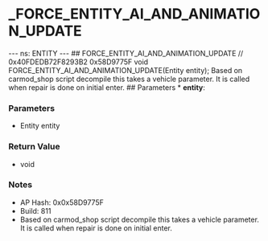 # _FORCE_ENTITY_AI_AND_ANIMATION_UPDATE

--- ns: ENTITY --- ## FORCE_ENTITY_AI_AND_ANIMATION_UPDATE  // 0x40FDEDB72F8293B2 0x58D9775F void FORCE_ENTITY_AI_AND_ANIMATION_UPDATE(Entity entity);  Based on carmod_shop script decompile this takes a vehicle parameter. It is called when repair is done on initial enter.  ## Parameters * **entity**:

### Parameters
* Entity entity

### Return Value
* void

### Notes
* AP Hash: 0x0x58D9775F
* Build: 811
* Based on carmod_shop script decompile this takes a vehicle parameter. It is called when repair is done on initial enter.

